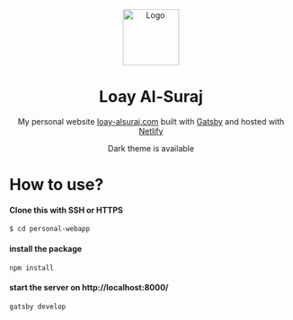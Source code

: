 ﻿<div align="center">
  <img alt="Logo" src="https://github.com/loay-alsuraj/personal-webapp/blob/master/src/images/favicon.png" width="100" />
</div>
<h1 align="center">
  Loay Al-Suraj
</h1>
<p align="center">
  My personal website <a href="https://loay-alsuraj.com" target="_blank">loay-alsuraj.com</a> built with <a href="https://www.gatsbyjs.org/" target="_blank">Gatsby</a> and hosted with <a href="https://www.netlify.com/" target="_blank">Netlify</a>
</p>
<p align="center">
  Dark theme is available
</p>

# How to use?
#### Clone this with SSH or HTTPS
```$ cd personal-webapp```

#### install the package
```npm install```

#### start the server on http://localhost:8000/
```gatsby develop```
